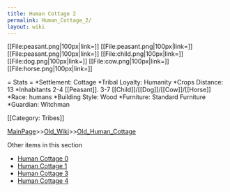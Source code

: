```yaml
---
title: Human Cottage 2
permalink: Human_Cottage_2/
layout: wiki
---
```

[[File:peasant.png|100px|link=]]
[[File:peasant.png|100px|link=]]
[[File:peasant.png|100px|link=]]
[[File:child.png|100px|link=]]
[[File:dog.png|100px|link=]]
[[File:cow.png|100px|link=]]
[[File:horse.png|100px|link=]]

= Stats =
*Settlement: Cottage
*Tribal Loyalty: Humanity
*Crops Distance: 13 
*Inhabitants 2-4 [[Peasant]]. 3-7 [[Child]]/[[Dog]]/[[Cow]]/[[Horse]]
*Race: humans 
*Building Style: Wood
*Furniture: Standard Furniture
*Guardian: Witchman 

[[Category: Tribes]]

[MainPage](/keeperrl_wiki/ "wikilink")>>[Old_Wiki](/keeperrl_wiki/Old_Wiki "wikilink")>>[Old_Human_Cottage](/keeperrl_wiki/Old_Human_Cottage "wikilink")

Other items in this section
-    [Human Cottage 0](/keeperrl_wiki/Human_Cottage_0 "wikilink")
-    [Human Cottage 1](/keeperrl_wiki/Human_Cottage_1 "wikilink")
-    [Human Cottage 3](/keeperrl_wiki/Human_Cottage_3 "wikilink")
-    [Human Cottage 4](/keeperrl_wiki/Human_Cottage_4 "wikilink")
